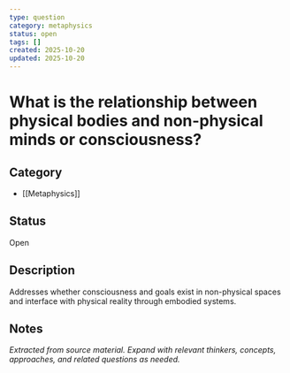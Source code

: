 ```yaml
---
type: question
category: metaphysics
status: open
tags: []
created: 2025-10-20
updated: 2025-10-20
---
```


# What is the relationship between physical bodies and non-physical minds or consciousness?

## Category

- [[Metaphysics]]

## Status

Open

## Description

Addresses whether consciousness and goals exist in non-physical spaces and interface with physical reality through embodied systems.

## Notes

*Extracted from source material. Expand with relevant thinkers, concepts, approaches, and related questions as needed.*
